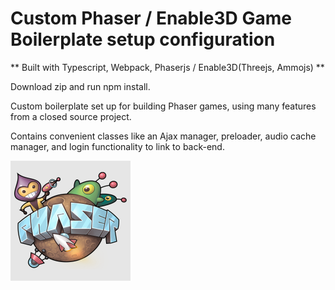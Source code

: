 # Custom Phaser / Enable3D Game Boilerplate setup configuration

** Built with Typescript, Webpack, Phaserjs / Enable3D(Threejs, Ammojs) **

Download zip and run npm install.

Custom boilerplate set up for building Phaser games, using many features from a closed source project.

Contains convenient classes like an Ajax manager, preloader, audio cache manager, and login functionality to link to back-end.


![image info](./phaser-logo.png)